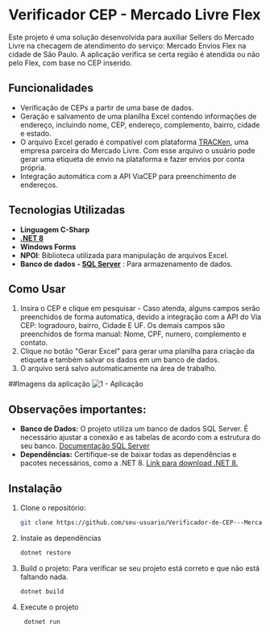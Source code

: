 # Verificador CEP - Mercado Livre Flex
Este projeto é uma solução desenvolvida para auxiliar Sellers do Mercado Livre na checagem de atendimento do serviço: Mercado Envios Flex na cidade de São Paulo.
A aplicação verifica se certa região é atendida ou não pelo Flex, com base no CEP inserido.

## Funcionalidades
- Verificação de CEPs a partir de uma base de dados.
- Geração e salvamento de uma planilha Excel contendo informações de endereço, incluindo nome, CEP, endereço, complemento, bairro, cidade e estado.
- O arquivo Excel gerado é compatível com plataforma [TRACKen](https://tracken.app.br/login.php), uma empresa parceira do Mercado Livre. Com esse arquivo o usuário pode gerar uma etiqueta de envio na plataforma e fazer envios por conta própria.
- Integração automática com a API ViaCEP para preenchimento de endereços.

## Tecnologias Utilizadas
- **Linguagem C-Sharp**
- **[.NET 8](https://dotnet.microsoft.com/en-us/download/dotnet/8.0)**
- **Windows Forms**
- **NPOI**: Biblioteca utilizada para manipulação de arquivos Excel.
- **Banco de dados - [SQL Server](https://www.microsoft.com/pt-br/sql-server/sql-server-downloads)** : Para armazenamento de dados.
  
## Como Usar
1. Insira o CEP e clique em pesquisar - Caso atenda, alguns campos serão preenchidos de forma automatica, devido a integração com a API do Via CEP: logradouro, bairro, Cidade E UF. 
Os demais campos são preenchidos de forma manual: Nome, CPF, numero, complemento e contato.
3. Clique no botão "Gerar Excel" para gerar uma planilha para criação da etiqueta e também salvar os dados em um banco de dados.
4. O arquivo será salvo automaticamente na área de trabalho.

##Imagens da aplicação
![1 - Aplicação](./img/img1.jpg)

## Observações importantes:
- **Banco de Dados:** O projeto utiliza um banco de dados SQL Server. É necessário ajustar a conexão e as tabelas de acordo com a estrutura do seu banco. [Documentação SQL Server](https://learn.microsoft.com/pt-br/sql/?view=sql-server-ver16)
- **Dependências:** Certifique-se de baixar todas as dependências e pacotes necessários, como a .NET 8. [Link para download .NET 8.](https://dotnet.microsoft.com/en-us/download/dotnet/8.0)

## Instalação
1. Clone o repositório:
   ```bash
   git clone https://github.com/seu-usuario/Verificador-de-CEP---Mercado-Flex-Mercado-Livre.git
2. Instale as dependências
   ```bash
   dotnet restore
   ```
3. Build o projeto: Para verificar se seu projeto está correto e que não está faltando nada.
   ```bash
   dotnet build
4. Execute o projeto
   ```bash
    dotnet run
